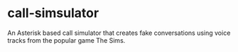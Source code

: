 # call-simsulator
An Asterisk based call simulator that creates fake conversations using voice tracks from the popular game The Sims.
